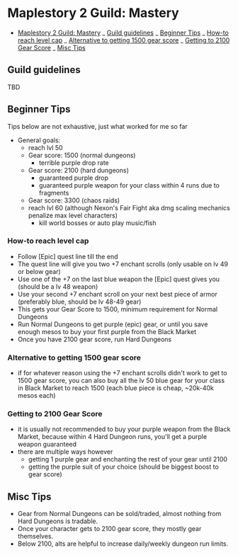 # Maplestory 2 Guild: Mastery

- [Maplestory 2 Guild: Mastery](#maplestory-2-guild-mastery)
  _ [Guild guidelines](#guild-guidelines)
  _ [Beginner Tips](#beginner-tips)
  _ [How-to reach level cap](#how-to-reach-level-cap)
  _ [Alternative to getting 1500 gear score](#alternative-to-getting-1500-gear-score)
  _ [Getting to 2100 Gear Score](#getting-to-2100-gear-score)
  _ [Misc Tips](#misc-tips)

## Guild guidelines

TBD

## Beginner Tips

Tips below are not exhaustive, just what worked for me so far

- General goals:
  - reach lvl 50
  - Gear score: 1500 (normal dungeons)
    - terrible purple drop rate
  - Gear score: 2100 (hard dungeons)
    - guaranteed purple drop
    - guaranteed purple weapon for your class within 4 runs due to fragments
  - Gear score: 3300 (chaos raids)
  - reach lvl 60 (although Nexon's Fair Fight aka dmg scaling mechanics penalize max level characters)
    - kill world bosses or auto play music/fish

### How-to reach level cap

- Follow [Epic] quest line till the end
- The quest line will give you two +7 enchant scrolls (only usable on lv 49 or below gear)
- Use one of the +7 on the last blue weapon the [Epic] quest gives you (should be a lv 48 weapon)
- Use your second +7 enchant scroll on your next best piece of armor (preferably blue, should be lv 48-49 gear)
- This gets your Gear Score to 1500, minimum requirement for Normal Dungeons
- Run Normal Dungeons to get purple (epic) gear, or until you save enough mesos to buy your first purple from the Black Market
- Once you have 2100 gear score, run Hard Dungeons

### Alternative to getting 1500 gear score

- if for whatever reason using the +7 enchant scrolls didn't work to get to 1500 gear score, you can also buy all the lv 50 blue gear for your class in Black Market to reach 1500 (each blue piece is cheap, ~20k-40k mesos each)

### Getting to 2100 Gear Score

- it is usually not recommended to buy your purple weapon from the Black Market, because within 4 Hard Dungeon runs, you'll get a purple weapon guaranteed
- there are multiple ways however
  - getting 1 purple gear and enchanting the rest of your gear until 2100
  - getting the purple suit of your choice (should be biggest boost to gear score)

## Misc Tips

- Gear from Normal Dungeons can be sold/traded, almost nothing from Hard Dungeons is tradable.
- Once your character gets to 2100 gear score, they mostly gear themselves.
- Below 2100, alts are helpful to increase daily/weekly dungeon run limits.
